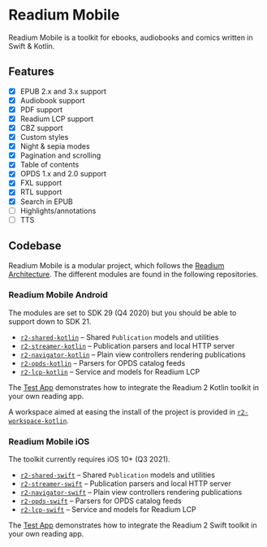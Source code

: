 # Readium Mobile

Readium Mobile is a toolkit for ebooks, audiobooks and comics written in Swift &amp; Kotlin.

## Features

- [x] EPUB 2.x and 3.x support
- [x] Audiobook support
- [x] PDF support
- [x] Readium LCP support
- [x] CBZ support
- [x] Custom styles
- [x] Night & sepia modes
- [x] Pagination and scrolling
- [x] Table of contents
- [x] OPDS 1.x and 2.0 support
- [x] FXL support
- [x] RTL support
- [x] Search in EPUB
- [ ] Highlights/annotations
- [ ] TTS

## Codebase

Readium Mobile is a modular project, which follows the [Readium Architecture](https://github.com/readium/architecture). The different modules are found in the following repositories.

### Readium Mobile Android

The modules are set to SDK 29 (Q4 2020) but you should be able to support down to SDK 21.

* [`r2-shared-kotlin`](https://github.com/readium/r2-shared-kotlin) – Shared `Publication` models and utilities
* [`r2-streamer-kotlin`](https://github.com/readium/r2-streamer-kotlin) – Publication parsers and local HTTP server
* [`r2-navigator-kotlin`](https://github.com/readium/r2-navigator-kotlin) – Plain view controllers rendering publications
* [`r2-opds-kotlin`](https://github.com/readium/r2-opds-kotlin) – Parsers for OPDS catalog feeds
* [`r2-lcp-kotlin`](https://github.com/readium/r2-lcp-kotlin) – Service and models for Readium LCP

The [Test App](https://github.com/readium/r2-testapp-kotlin) demonstrates how to integrate the Readium 2 Kotlin toolkit in your own reading app.

A workspace aimed at easing the install of the project is provided in [`r2-workspace-kotlin`](https://github.com/readium/r2-workspace-kotlin).

### Readium Mobile iOS

The toolkit currently requires iOS 10+ (Q3 2021).

* [`r2-shared-swift`](https://github.com/readium/r2-shared-swift) – Shared `Publication` models and utilities
* [`r2-streamer-swift`](https://github.com/readium/r2-streamer-swift) – Publication parsers and local HTTP server
* [`r2-navigator-swift`](https://github.com/readium/r2-navigator-swift) – Plain view controllers rendering publications
* [`r2-opds-swift`](https://github.com/readium/r2-opds-swift) – Parsers for OPDS catalog feeds
* [`r2-lcp-swift`](https://github.com/readium/r2-lcp-swift) – Service and models for Readium LCP

The [Test App](https://github.com/readium/r2-testapp-swift) demonstrates how to integrate the Readium 2 Swift toolkit in your own reading app.
